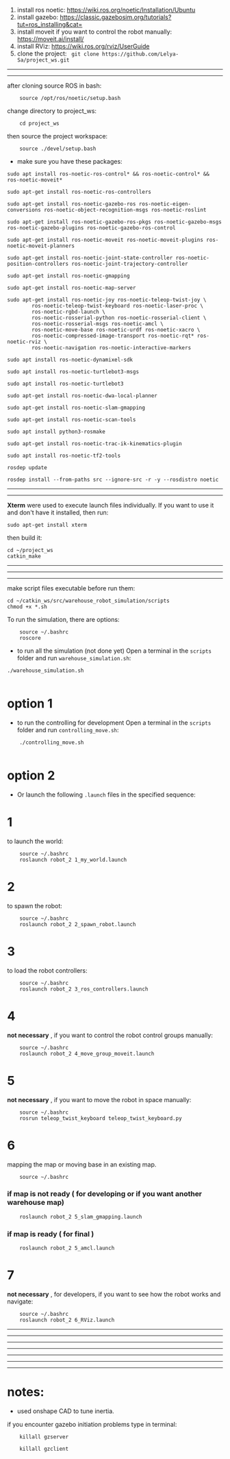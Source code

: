 1. install ros noetic: https://wiki.ros.org/noetic/Installation/Ubuntu
2. install gazebo: https://classic.gazebosim.org/tutorials?tut=ros_installing&cat=
3. install moveit if you want to control the robot manually: https://moveit.ai/install/
4. install RViz: https://wiki.ros.org/rviz/UserGuide
5. clone the project:
``` git clone https://github.com/Lelya-Sa/project_ws.git```
---------------------------
---------------------------

after cloning source ROS in bash:
```
    source /opt/ros/noetic/setup.bash 
```

change directory to project_ws:

```
    cd project_ws
```

then source the project workspace:
```
    source ./devel/setup.bash
```
* make sure you have these packages:

```
sudo apt install ros-noetic-ros-control* && ros-noetic-control* && ros-noetic-moveit*

sudo apt-get install ros-noetic-ros-controllers

sudo apt-get install ros-noetic-gazebo-ros ros-noetic-eigen-conversions ros-noetic-object-recognition-msgs ros-noetic-roslint

sudo apt-get install ros-noetic-gazebo-ros-pkgs ros-noetic-gazebo-msgs ros-noetic-gazebo-plugins ros-noetic-gazebo-ros-control

sudo apt-get install ros-noetic-moveit ros-noetic-moveit-plugins ros-noetic-moveit-planners

sudo apt-get install ros-noetic-joint-state-controller ros-noetic-position-controllers ros-noetic-joint-trajectory-controller
      
sudo apt-get install ros-noetic-gmapping
      
sudo apt-get install ros-noetic-map-server
      
sudo apt-get install ros-noetic-joy ros-noetic-teleop-twist-joy \
        ros-noetic-teleop-twist-keyboard ros-noetic-laser-proc \
        ros-noetic-rgbd-launch \
        ros-noetic-rosserial-python ros-noetic-rosserial-client \
        ros-noetic-rosserial-msgs ros-noetic-amcl \
        ros-noetic-move-base ros-noetic-urdf ros-noetic-xacro \
        ros-noetic-compressed-image-transport ros-noetic-rqt* ros-noetic-rviz \
        ros-noetic-navigation ros-noetic-interactive-markers
        
sudo apt install ros-noetic-dynamixel-sdk
      
sudo apt install ros-noetic-turtlebot3-msgs
      
sudo apt install ros-noetic-turtlebot3
                                		
sudo apt-get install ros-noetic-dwa-local-planner
			
sudo apt-get install ros-noetic-slam-gmapping
		
sudo apt-get install ros-noetic-scan-tools

sudo apt install python3-rosmake

sudo apt-get install ros-noetic-trac-ik-kinematics-plugin

sudo apt install ros-noetic-tf2-tools
          
rosdep update
      
rosdep install --from-paths src --ignore-src -r -y --rosdistro noetic
```

------------------------------------------------------------
------------------------------------------------------------

**Xterm** were used to execute launch files individually. If you want to use it and don't have it installed, then run:

```
sudo apt-get install xterm
```

then build it:
```
cd ~/project_ws
catkin_make
```
    
------------------------------------------------------------
------------------------------------------------------------
------------------------------------------------------------

make script files executable before run them:

```
cd ~/catkin_ws/src/warehouse_robot_simulation/scripts
chmod +x *.sh
```

To run the simulation, there are options:

```
	source ~/.bashrc
	roscore
```

- to run all the simulation (not done yet)  Open a terminal in the `scripts` folder and run `warehouse_simulation.sh`:

```
./warehouse_simulation.sh
    
```
# option 1

- to run the controlling for development Open a terminal in the `scripts` folder and run `controlling_move.sh`:
```
    ./controlling_move.sh
    
```
# option 2
- Or launch the following `.launch` files in the specified sequence:

# 1
to launch the world:
```
	source ~/.bashrc
	roslaunch robot_2 1_my_world.launch
```
# 2
to spawn the robot:
```
	source ~/.bashrc
	roslaunch robot_2 2_spawn_robot.launch
```
# 3
to load the robot controllers:
```
	source ~/.bashrc
	roslaunch robot_2 3_ros_controllers.launch
```
# 4
**not necessary** , if you want to control the robot control groups manually:
```
	source ~/.bashrc
	roslaunch robot_2 4_move_group_moveit.launch
```
# 5
**not necessary** , if you want to move the robot in space manually:
```
	source ~/.bashrc
	rosrun teleop_twist_keyboard teleop_twist_keyboard.py
```
# 6
mapping the map or moving base in an existing map.
```
	source ~/.bashrc
```
	
### if map is not ready ( for developing or if you want another warehouse map)
```
	roslaunch robot_2 5_slam_gmapping.launch
```
	
### if map is ready ( for final )
```
	roslaunch robot_2 5_amcl.launch
```

# 7 
**not necessary** , for developers, if you want to see how the robot works and navigate:
```
	source ~/.bashrc
	roslaunch robot_2 6_RViz.launch
```

---------------------------
---------------------------
---------------------------
---------------------------
---------------------------
---------------------------






---------------------------
# notes:
- used onshape CAD to tune inertia. 

if you encounter gazebo initiation problems type in terminal:
```
    killall gzserver
    
    killall gzclient
```

